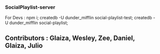 ### SocialPlaylist-server

For Devs :
npm i;
createdb -U dunder_mifflin social-playlist-test;
createdb -U dunder_mifflin social-playlist;

## Contributors : Glaiza, Wesley, Zee, Daniel, Glaiza, Julio
